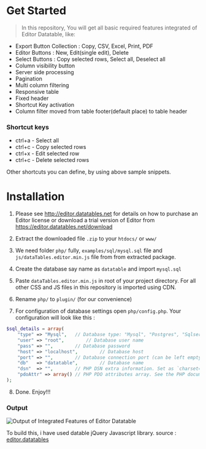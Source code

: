 # Get Started

> In this repository, You will get all basic required features integrated of Editor Datatable, like:

* Export Button Collection : Copy, CSV, Excel, Print, PDF
* Editor Buttons : New, Edit(single edit), Delete
* Select Buttons : Copy selected rows, Select all, Deselect all
* Column visibility button
* Server side processing
* Pagination
* Multi column filtering
* Responsive table
* Fixed header
* Shortcut Key activation
* Column filter moved from table footer(default place) to table header

### Shortcut keys

* ctrl+a - Select all
* ctrl+c - Copy selected rows
* ctrl+x - Edit selected row
* ctrl+c - Delete selected rows

Other shortcuts you can define, by using above sample snippets.

# Installation

1. Please see http://editor.datatables.net for details on how to purchase an Editor license or download a trial version of Editor from https://editor.datatables.net/download

2. Extract the downloaded file `.zip` to your `htdocs/` or `www/`

3. We need folder `php/` fully, `examples/sql/mysql.sql` file and `js/dataTables.editor.min.js` file from from extracted package.

4. Create the database say name as `datatable` and import `mysql.sql`

5. Paste `dataTables.editor.min.js` in root of your project directory. For all other CSS and JS files in this repository is imported using CDN.

6. Rename `php/` to `plugin/` (for our convenience)

7. For configuration of database settings open `php/config.php`. Your configuration will look like this :

```php
$sql_details = array(
	"type" => "Mysql",   // Database type: "Mysql", "Postgres", "Sqlserver", "Sqlite" or "Oracle"
	"user" => "root",        // Database user name
	"pass" => "",        // Database password
	"host" => "localhost",        // Database host
	"port" => "",        // Database connection port (can be left empty for default)
	"db"   => "datatable",        // Database name
	"dsn"  => "",        // PHP DSN extra information. Set as `charset=utf8` if you are using MySQL
	"pdoAttr" => array() // PHP PDO attributes array. See the PHP documentation for all options
);
```

8. Done. Enjoy!!!

### Output

![Output of Integrated Features of Editor Datatable](https://i.imgur.com/mzOmH9x.png)

To build this, i have used datable jQuery Javascript library. source : [editor.datatables](https://editor.datatables.net/)
